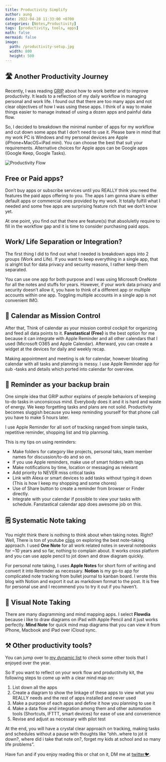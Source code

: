 ```yaml
---
title: Productivity Simplify
author: aung
date: 2022-04-28 11:33:00 +0700
categories: [Notes,Productivity]
tags: [productivity, tools, apps]
math: false
mermaid: false
image:
  path: /productivity-setup.jpg
  width: 800
  height: 500
---
```


## 🛣️ Another Productivity Journey

Recently, I was reading [GRIP](https://www.amazon.com/Grip-Working-Smart-Getting-Matters-ebook/dp/B097XPJHP5) about how to work better and to improve productivity. It leads to a reflection of my daily workflow in managing personal and work life. I found out that there are too many apps and not clear objectives of how I was using these apps. I think of a way to make things easier to manage instead of using a dozen apps and painful data flow.

So, I decided to breakdown the minimal number of apps for my workflow and cut down some apps that I don’t need to use it. Please bare in mind that my work PC is Windows and my personal devices are Apple (iPhone+MacOS+iPad mini). You can choose the best that suit your requirements. Alternative choices for Apple apps can be Google apps (Google Keep, Google Tasks).

![Productivity Flow](/prod-flow.jpeg)

## Free or Paid apps?

Don’t buy apps or subscribe services until you REALLY think you need the features the paid apps offering to you.
The apps I am gonna share is either default apps or commercial ones provided by my work. It totally fulfill what I needed and some free apps are surprising feature rich that we don’t know yet.

At one point, you find out that there are feature(s) that absoluletly require to fill in the workflow gap and it is time to consider purchasing paid apps.

## Work/ Life Separation or Integration?

The first thing I did to find out what I needed is breakdown apps into 2 groups (Work and Life). If you want to keep everything in a single app, that is alright but for data privacy and security reasons, I rather keep them separated.

You can use one app for both purpose and I was using Microsoft OneNote for all the notes and stuffs for years. However, if your work data privacy and security doesn’t allow it, you have to think of a different app or multiple accounts within one app. Toggling multiple accounts in a single app is not convenient IMO.

## 📆 Calendar as Mission Control

After that, Think of calendar as your mission control cockpit for organizing and feed all data points to it. **Fanstastical (Free)** is the best option for me because it can integrate with Apple Reminder and all other calendars that I used (Microsoft O365 and Apple Calendar). Afterward, you can create a widget at the devices for daily and weekly recap.

Making appointment and meeting is ok for calendar, however bloating calendar with all tasks and planning is messy. I use Apple Reminder app for sub -tasks and details which ported into calendar for overview.


## 🧠 Reminder as your backup brain

One simple idea that GRIP author explains of people behaviors of keeping to-do tasks in unconsicous mind. Everybody does it and it is hard and waste of energy. We keep forgetting tasks and plans are not solid. Productivity becomes sluggish because you keep reminding yourself for that phone call you have to make 5 hours later.

I use Apple Reminder for all sort of tracking ranged from simple tasks, repetitive reminder, shopping list and trip planning.

This is my tips on using reminders:

- Make folders for category like projects, personal taks, team member names for discussion/to-do and so on.
- If you use Apple reminders, make use of smart folders with tags
- Make notifications by time, location or messaging as relevant
- Add priority to NEVER miss critical tasks
- Link with Alexa or smart devices to add tasks without typing it down (This is how I keep my shopping and some chores)
- Use of Share button to create a reminder from browser or Finder directly.
- Integrate with your calendar if possible to view your tasks with schedule. Fanstastical calendar app does awesome job on this.

## 🗒️ Systematic Note taking

You might think there is nothing to think about when taking notes. Right? Well, There is ton of youtube [clips](https://www.youtube.com/results?search_query=apple+note) on exploring the best note-taking approach. I used **One Note** for all work related notes in several notebooks for ~10 years and so far, nothing to complain about. It works cross platform and you can use apple pencil to jot down and draw diagram quickly.

For personal note taking, I uses **Apple Notes** for short form of writing and convert it into Reminder as necessary. **Notion** is my go-to app for complicated note tracking from bullet journal to kanban board. I wrote this blog with Notion and export it out as markdown format to the post. It is free for personal use and I recommend you to try it out if you haven’t.  

## 🎨 Visual Note Taking

There are many diagramming and mind mapping apps. I select **Flowdia** because i like to draw diagrams on iPad with Apple Pencil and it just works perfectly. **Mind Note** for quick mind map diagrams that you can view it from iPhone, Macbook and iPad over iCloud sync. 

## ⚒️ Other productivity tools?

You can jump over to [my dynamic list](https://aung.tech/tech/#mobile--desktop-apps--1) to check some other tools that I enjoyed over the year.

So If you want to reflect on your work flow and productitvity kit, the following steps to come up with a clear mind map on:

1. List down all the apps
2. Create a diagram to show the linkage of these apps to view what you REALLY needs and the rest of apps installed and never used
3. Make a purpose of each apps and define it how you planning to use it
4. Make a data flow and integration among them and other automation tools (Shortcuts, IFTTT, smart devices) for ease of use and convenience
5.  Revise and adjust as necessary with pilot test

At the end, you will have a crystal clear approach on tracking, making tasks and schedules without a pause with thoughts like “ohh..where to jot it down?, where did i take that note on?, forget my kids at school and so many life problems”. 

Have fun and if you enjoy reading this or chat on it, DM me at [twitter🐦](https://twitter.com/steve_a150).